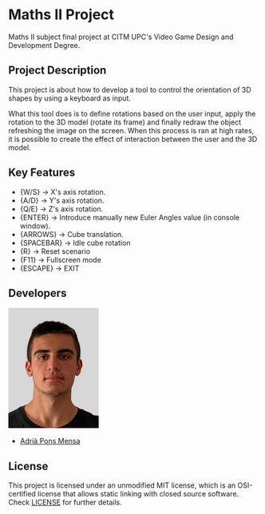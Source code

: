 # Maths II Project

Maths II subject final project at CITM UPC's Video Game Design and Development Degree.

## Project Description

This project is about how to develop a tool to control the orientation of 3D shapes by using a keyboard as input. 

What this tool does is to define rotations based on the user input, apply the rotation to the 3D model (rotate its frame)
and finally redraw the object refreshing the image on the screen. When this process is ran at high rates, it is possible 
to create the effect of interaction between the user and the 3D model.

## Key Features

- {W/S} -> X's axis rotation.
- {A/D} -> Y's axis rotation.
- {Q/E} -> Z's axis rotation.
- {ENTER} -> Introduce manually new Euler Angles value (in console window).
- {ARROWS} -> Cube translation.
- {SPACEBAR} -> Idle cube rotation
- {R} -> Reset scenario
- {F11} -> Fullscreen mode
- {ESCAPE} -> EXIT

## Developers

![](https://raw.githubusercontent.com/AdriaPm/Maths_II_Project/main/DevPhoto/adriapons.jpg?token=GHSAT0AAAAAAB2TRRQAC54AICHRAQZ2FLSCY6GR5IA)
 - [Adrià Pons Mensa](https://github.com/AdriaPm)

## License

This project is licensed under an unmodified MIT license, which is an OSI-certified license that allows static linking with 
closed source software. Check [LICENSE](https://mit-license.org/) for further details.

